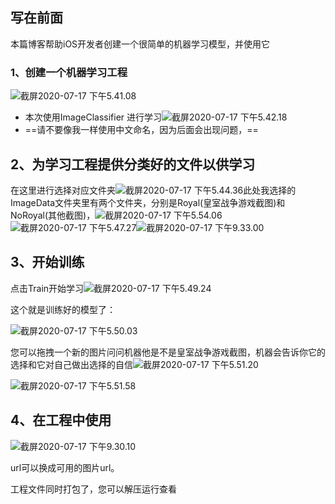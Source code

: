 ## 写在前面

本篇博客帮助iOS开发者创建一个很简单的机器学习模型，并使用它

### 1、创建一个机器学习工程

![截屏2020-07-17 下午5.41.08](%E7%AE%80%E5%8D%95%E7%9A%84%E6%9C%BA%E5%99%A8%E5%AD%A6%E4%B9%A0%E6%A8%A1%E5%9E%8B.assets/%E6%88%AA%E5%B1%8F2020-07-17%20%E4%B8%8B%E5%8D%885.41.08.png)

- 本次使用ImageClassifier 进行学习![截屏2020-07-17 下午5.42.18](%E7%AE%80%E5%8D%95%E7%9A%84%E6%9C%BA%E5%99%A8%E5%AD%A6%E4%B9%A0%E6%A8%A1%E5%9E%8B.assets/%E6%88%AA%E5%B1%8F2020-07-17%20%E4%B8%8B%E5%8D%885.42.51.png)
- ==请不要像我一样使用中文命名，因为后面会出现问题，==

## 2、为学习工程提供分类好的文件以供学习

在这里进行选择对应文件夹![截屏2020-07-17 下午5.44.36](%E7%AE%80%E5%8D%95%E7%9A%84%E6%9C%BA%E5%99%A8%E5%AD%A6%E4%B9%A0%E6%A8%A1%E5%9E%8B.assets/%E6%88%AA%E5%B1%8F2020-07-17%20%E4%B8%8B%E5%8D%885.44.36.png)此处我选择的ImageData文件夹里有两个文件夹，分别是Royal(皇室战争游戏截图)和NoRoyal(其他截图)，![截屏2020-07-17 下午5.54.06](%E7%AE%80%E5%8D%95%E7%9A%84%E6%9C%BA%E5%99%A8%E5%AD%A6%E4%B9%A0%E6%A8%A1%E5%9E%8B.assets/%E6%88%AA%E5%B1%8F2020-07-17%20%E4%B8%8B%E5%8D%885.54.06.png)![截屏2020-07-17 下午5.47.27](%E7%AE%80%E5%8D%95%E7%9A%84%E6%9C%BA%E5%99%A8%E5%AD%A6%E4%B9%A0%E6%A8%A1%E5%9E%8B%E4%BB%A5%E5%8F%8A%E5%9C%A8app%E4%B8%AD%E4%BD%BF%E7%94%A8.assets/%E6%88%AA%E5%B1%8F2020-07-17%20%E4%B8%8B%E5%8D%885.48.32.png)![截屏2020-07-17 下午9.33.00](%E7%AE%80%E5%8D%95%E7%9A%84%E6%9C%BA%E5%99%A8%E5%AD%A6%E4%B9%A0%E6%A8%A1%E5%9E%8B%E4%BB%A5%E5%8F%8A%E5%9C%A8app%E4%B8%AD%E4%BD%BF%E7%94%A8.assets/%E6%88%AA%E5%B1%8F2020-07-17%20%E4%B8%8B%E5%8D%889.33.00.png)

## 3、开始训练

点击Train开始学习![截屏2020-07-17 下午5.49.24](%E7%AE%80%E5%8D%95%E7%9A%84%E6%9C%BA%E5%99%A8%E5%AD%A6%E4%B9%A0%E6%A8%A1%E5%9E%8B.assets/%E6%88%AA%E5%B1%8F2020-07-17%20%E4%B8%8B%E5%8D%885.49.24.png)

这个就是训练好的模型了：

![截屏2020-07-17 下午5.50.03](%E7%AE%80%E5%8D%95%E7%9A%84%E6%9C%BA%E5%99%A8%E5%AD%A6%E4%B9%A0%E6%A8%A1%E5%9E%8B.assets/%E6%88%AA%E5%B1%8F2020-07-17%20%E4%B8%8B%E5%8D%885.50.03.png)

您可以拖拽一个新的图片问问机器他是不是皇室战争游戏截图，机器会告诉你它的选择和它对自己做出选择的自信![截屏2020-07-17 下午5.51.20](%E7%AE%80%E5%8D%95%E7%9A%84%E6%9C%BA%E5%99%A8%E5%AD%A6%E4%B9%A0%E6%A8%A1%E5%9E%8B.assets/%E6%88%AA%E5%B1%8F2020-07-17%20%E4%B8%8B%E5%8D%885.51.20.png)

![截屏2020-07-17 下午5.51.58](%E7%AE%80%E5%8D%95%E7%9A%84%E6%9C%BA%E5%99%A8%E5%AD%A6%E4%B9%A0%E6%A8%A1%E5%9E%8B.assets/%E6%88%AA%E5%B1%8F2020-07-17%20%E4%B8%8B%E5%8D%885.51.58.png)

## 4、在工程中使用



![截屏2020-07-17 下午9.30.10](%E7%AE%80%E5%8D%95%E7%9A%84%E6%9C%BA%E5%99%A8%E5%AD%A6%E4%B9%A0%E6%A8%A1%E5%9E%8B.assets/%E6%88%AA%E5%B1%8F2020-07-17%20%E4%B8%8B%E5%8D%889.30.10.png)

url可以换成可用的图片url。

工程文件同时打包了，您可以解压运行查看